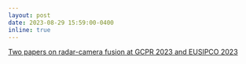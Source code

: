```yaml
---
layout: post
date: 2023-08-29 15:59:00-0400
inline: true
---
```

<a href="https://av.dfki.de/2023/08/dfki-av-stellantis-collaboration-on-radar-camera-fusion-papers-at-gcpr-and-eusipco/"> Two papers on radar-camera fusion at GCPR 2023 and EUSIPCO 2023</a>
